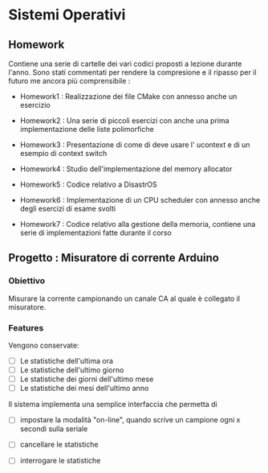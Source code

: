 # Sistemi Operativi



## Homework

Contiene una serie di cartelle dei vari codici proposti a lezione durante l'anno. Sono stati commentati per rendere la compresione e il ripasso per il futuro me ancora più comprensibile :

- Homework1 : Realizzazione dei file CMake con annesso anche un esercizio

- Homework2 : Una serie di piccoli esercizi con anche una prima implementazione delle liste polimorfiche

- Homework3 : Presentazione di come di deve usare l' ucontext e di un esempio di context switch

- Homework4 : Studio dell'implementazione del memory allocator 

- Homework5 : Codice relativo a DisastrOS

- Homework6 : Implementazione di un CPU scheduler con annesso anche degli esercizi di esame svolti 

- Homework7 : Codice relativo alla gestione della memoria, contiene una serie di implementazioni fatte durante il corso


## Progetto : Misuratore di corrente Arduino

### Obiettivo

 Misurare la corrente campionando un canale CA al quale è collegato il misuratore.

### Features

   Vengono conservate:
   - [ ] Le statistiche dell'ultima ora
   - [ ] Le statistiche dell'ultimo giorno
   - [ ] Le statistiche dei giorni dell'ultimo mese 
   - [ ] Le statistiche dei mesi dell'ultimo anno 

   Il sistema implementa una semplice interfaccia che permetta di
   - [ ] impostare la modalità "on-line", quando scrive un campione ogni x secondi sulla seriale
   - [ ] cancellare le statistiche
   - [ ] interrogare le statistiche

